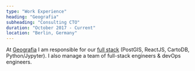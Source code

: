```yaml
---
type: "Work Experience"
heading: "Geografia"
subheading: "Consulting CTO"
duration: "October 2017 - Current"
location: "Berlin, Germany"
---
```


At <a href="https://geografia.com.au/" target="_blank">Geografia</a> I am responsible for our <a href="https://stackshare.io/sabman/geostack" target="_blank">full stack</a> (PostGIS, ReactJS, CartoDB, Python/Jypyter). I also manage a team of full-stack engineers & devOps engineers.
